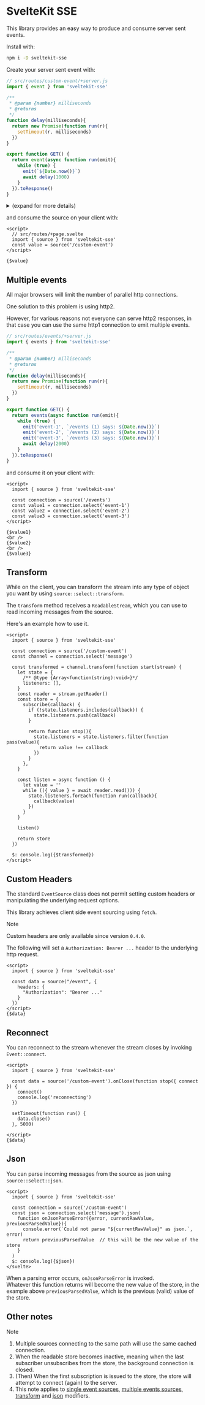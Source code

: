 # SvelteKit SSE

This library provides an easy way to produce and consume server sent events.

Install with:

```sh
npm i -D sveltekit-sse
```


Create your server sent event with:

```js
// src/routes/custom-event/+server.js
import { event } from 'sveltekit-sse'

/**
 * @param {number} milliseconds
 * @returns
 */
function delay(milliseconds){
  return new Promise(function run(r){
    setTimeout(r, milliseconds)
  })
}

export function GET() {
  return event(async function run(emit){
    while (true) {
      emit(`${Date.now()}`)
      await delay(1000)
    }
  }).toResponse()
}
```

<details>
  <summary>(expand for more details)</summary>

  The stream and http connection will end whenever the callback passed to `event()` resolves.\
  \
  The infinite loop is of great importance in this case because it prevents the callback from resolving and keeps the connection to the client open.\
  You can end the connection at any time by `return`ing or `break`ing the loop
  ```js
  export function GET() {
    let i = 0
    return event(async function run(emit){
      while (true) {
        emit(`${Date.now()}`)
        await delay(1000)
        if(9 === i) {
            return
        }
        i++
      }
    }).toResponse()
  }
  ```
  This will complete the response after 10 iterations.

  You don't have to use an infinite loop, you can achieve the same result using any other kind of semaphore-like behavior.

  For example using `Promise`

  ```js
  export function GET() {
      let i = 0
      return event(async function run(emit){
          await new Promise(function run(stop){  // this line will prevent the callback from resolving
              setInterval(function run(){
                  emit(`${Date.now()}`)
                  if(9 === i) {
                      stop()  // this will resolve the promise, thus the callback too
                  }
                  i++
              }, 1000)
          })
      }).toResponse()
  }
  ```
</details>

and consume the source on your client with:

```svelte
<script>
  // src/routes/+page.svelte
  import { source } from 'sveltekit-sse'
  const value = source('/custom-event')
</script>

{$value}
```

## Multiple events

All major browsers will limit the number of parallel http connections.

One solution to this problem is using http2.

However, for various reasons not everyone can serve http2 responses, in that case you can use the same http1 connection to emit multiple events.

```js
// src/routes/events/+server.js
import { events } from 'sveltekit-sse'

/**
 * @param {number} milliseconds
 * @returns
 */
function delay(milliseconds){
  return new Promise(function run(r){
    setTimeout(r, milliseconds)
  })
}

export function GET() {
  return events(async function run(emit){
    while (true) {
      emit('event-1', `/events (1) says: ${Date.now()}`)
      emit('event-2', `/events (2) says: ${Date.now()}`)
      emit('event-3', `/events (3) says: ${Date.now()}`)
      await delay(2000)
    }
  }).toResponse()
}
```

and consume it on your client with:

```svelte
<script>
  import { source } from 'sveltekit-sse'

  const connection = source('/events')
  const value1 = connection.select('event-1')
  const value2 = connection.select('event-2')
  const value3 = connection.select('event-3')
</script>

{$value1}
<br />
{$value2}
<br />
{$value3}
```

## Transform

While on the client, you can transform the stream into any type of object you want by using `source::select::transform`.

The `transform` method receives a `ReadableStream`, which you can use to read incoming messages from the source.

Here's an example how to use it.

```svelte
<script>
  import { source } from 'sveltekit-sse'

  const connection = source('/custom-event')
  const channel = connection.select('message')

  const transformed = channel.transform(function start(stream) {
    let state = {
      /** @type {Array<function(string):void>}*/
      listeners: [],
    }
    const reader = stream.getReader()
    const store = {
      subscribe(callback) {
        if (!state.listeners.includes(callback)) {
          state.listeners.push(callback)
        }

        return function stop(){
          state.listeners = state.listeners.filter(function pass(value){
            return value !== callback
          })
        }
      },
    }

    const listen = async function () {
      let value = ''
      while (({ value } = await reader.read())) {
        state.listeners.forEach(function run(callback){
          callback(value)
        })
      }
    }

    listen()

    return store
  })

  $: console.log({$transformed})
</script>
```


## Custom Headers

The standard `EventSource` class does not permit setting custom headers or manipulating the underlying request options.

This library achieves client side event sourcing using `fetch`.

> [!NOTE]
> Custom headers are only available since version `0.4.0`.

The following will set a `Authorization: Bearer ...` header to the underlying http request.

```svelte
<script>
  import { source } from 'sveltekit-sse'

  const data = source("/event", {
    headers: {
      "Authorization": "Bearer ..."
    }
  })
</script>
{$data}
```

## Reconnect

You can reconnect to the stream whenever the stream closes by invoking `Event::connect`.

```svelte
<script>
  import { source } from 'sveltekit-sse'

  const data = source('/custom-event').onClose(function stop({ connect }) {
    connect()
    console.log('reconnecting')
  })

  setTimeout(function run() {
    data.close()
  }, 5000)

</script>
{$data}
```

## Json

You can parse incoming messages from the source as json using `source::select::json`.


```svelte
<script>
  import { source } from 'sveltekit-sse'

  const connection = source('/custom-event')
  const json = connection.select('message').json(
    function onJsonParseError({error, currentRawValue, previousParsedValue}){
      console.error(`Could not parse "${currentRawValue}" as json.`, error)
      return previousParsedValue  // this will be the new value of the store
    }
  )
  $: console.log({$json})
</svelte>
```

When a parsing error occurs, `onJsonParseError` is invoked.\
Whatever this function returns will become the new value of the store, in the example above `previousParsedValue`, which is the previous (valid) value of the store.


## Other notes

> [!NOTE]
> 1. Multiple sources connecting to the same path will use the same cached connection.
> 2. When the readable store becomes inactive, meaning when the last subscriber unsubscribes from the store, the background connection is closed.
> 3. (Then) When the first subscription is issued to the store, the store will attempt to connect (again) to the server.
> 4. This note applies to [single event sources](#sveltekit-sse), [multiple events sources](#multiple-evennts), [transform](#transform) and [json](#json) modifiers.
